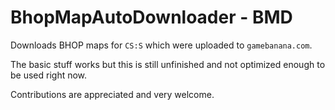 ﻿# BhopMapAutoDownloader - BMD
Downloads BHOP maps for `CS:S` which were uploaded to `gamebanana.com`. 

The basic stuff works but this is still unfinished and not optimized enough to be used right now.

Contributions are appreciated and very welcome.